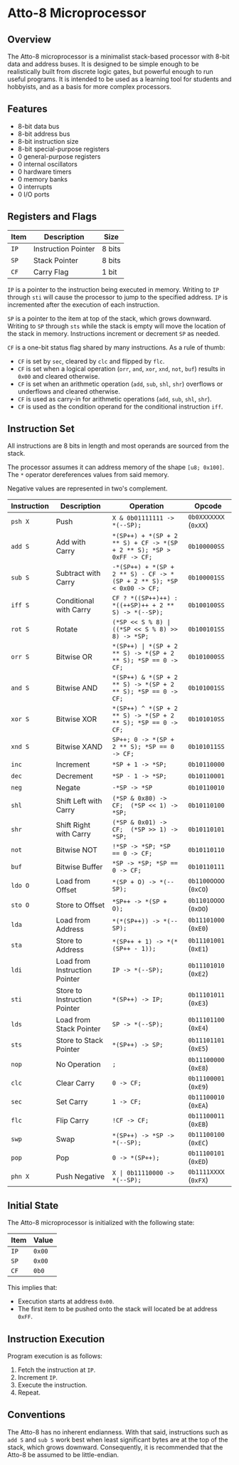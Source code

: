 # Atto-8 Microprocessor

## Overview

The Atto-8 microprocessor is a minimalist stack-based processor with 8-bit data and address buses. It is designed to be simple enough to be realistically built from discrete logic gates, but powerful enough to run useful programs. It is intended to be used as a learning tool for students and hobbyists, and as a basis for more complex processors.

## Features

- 8-bit data bus
- 8-bit address bus
- 8-bit instruction size
- 8-bit special-purpose registers
- 0 general-purpose registers
- 0 internal oscillators
- 0 hardware timers
- 0 memory banks
- 0 interrupts
- 0 I/O ports

## Registers and Flags

| Item | Description         | Size   |
| ---- | ------------------- | ------ |
| `IP` | Instruction Pointer | 8 bits |
| `SP` | Stack Pointer       | 8 bits |
| `CF` | Carry Flag          | 1 bit  |

`IP` is a pointer to the instruction being executed in memory. Writing to `IP` through `sti` will cause the processor to jump to the specified address. `IP` is incremented after the execution of each instruction.

`SP` is a pointer to the item at top of the stack, which grows downward. Writing to `SP` through `sts` while the stack is empty will move the location of the stack in memory. Instructions increment or decrement `SP` as needed.

`CF` is a one-bit status flag shared by many instructions. As a rule of thumb:

- `CF` is set by `sec`, cleared by `clc` and flipped by `flc`.
- `CF` is set when a logical operation (`orr`, `and`, `xor`, `xnd`, `not`, `buf`) results in `0x00` and cleared otherwise.
- `CF` is set when an arithmetic operation (`add`, `sub`, `shl`, `shr`) overflows or underflows and cleared otherwise.
- `CF` is used as carry-in for arithmetic operations (`add`, `sub`, `shl`, `shr`).
- `CF` is used as the condition operand for the conditional instruction `iff`.

## Instruction Set

All instructions are 8 bits in length and most operands are sourced from the stack.

The processor assumes it can address memory of the shape `[u8; 0x100]`. The `*` operator dereferences values from said memory.

Negative values are represented in two's complement.

| Instruction | Description                   | Operation                                                             | Opcode                |
| ----------- | ----------------------------- | --------------------------------------------------------------------- | --------------------- |
| `psh X`     | Push                          | `X & 0b01111111 -> *(--SP);`                                          | `0b0XXXXXXX` (`0xXX`) |
| `add S`     | Add with Carry                | `*(SP++) + *(SP + 2 ** S) + CF -> *(SP + 2 ** S); *SP > 0xFF -> CF;`  | `0b100000SS`          |
| `sub S`     | Subtract with Carry           | `-*(SP++) + *(SP + 2 ** S) - CF -> *(SP + 2 ** S); *SP < 0x00 -> CF;` | `0b100001SS`          |
| `iff S`     | Conditional with Carry        | `CF ? *((SP++)++) : *((++SP)++ + 2 ** S) -> *(--SP);`                 | `0b100100SS`          |
| `rot S`     | Rotate                        | `(*SP << S % 8) \| ((*SP << S % 8) >> 8) -> *SP;`                     | `0b100101SS`          |
| `orr S`     | Bitwise OR                    | `*(SP++) \| *(SP + 2 ** S) -> *(SP + 2 ** S); *SP == 0 -> CF;`        | `0b101000SS`          |
| `and S`     | Bitwise AND                   | `*(SP++) & *(SP + 2 ** S) -> *(SP + 2 ** S); *SP == 0 -> CF;`         | `0b101001SS`          |
| `xor S`     | Bitwise XOR                   | `*(SP++) ^ *(SP + 2 ** S) -> *(SP + 2 ** S); *SP == 0 -> CF;`         | `0b101010SS`          |
| `xnd S`     | Bitwise XAND                  | `SP++; 0 -> *(SP + 2 ** S); *SP == 0 -> CF;`                          | `0b101011SS`          |
| `inc`       | Increment                     | `*SP + 1 -> *SP;`                                                     | `0b10110000`          |
| `dec`       | Decrement                     | `*SP - 1 -> *SP;`                                                     | `0b10110001`          |
| `neg`       | Negate                        | `-*SP -> *SP`                                                         | `0b10110010`          |
| `shl`       | Shift Left with Carry         | `(*SP & 0x80) -> CF;  (*SP << 1) -> *SP;`                             | `0b10110100`          |
| `shr`       | Shift Right with Carry        | `(*SP & 0x01) -> CF;  (*SP >> 1) -> *SP;`                             | `0b10110101`          |
| `not`       | Bitwise NOT                   | `!*SP -> *SP; *SP == 0 -> CF;`                                        | `0b10110110`          |
| `buf`       | Bitwise Buffer                | `*SP -> *SP; *SP == 0 -> CF;`                                         | `0b10110111`          |
| `ldo O`     | Load from Offset              | `*(SP + O) -> *(--SP);`                                               | `0b1100OOOO` (`0xCO`) |
| `sto O`     | Store to Offset               | `*SP++ -> *(SP + O);`                                                 | `0b1101OOOO` (`0xDO`) |
| `lda`       | Load from Address             | `*(*(SP++)) -> *(--SP);`                                              | `0b11101000` (`0xE0`) |
| `sta`       | Store to Address              | `*(SP++ + 1) -> *(*(SP++ - 1));`                                      | `0b11101001` (`0xE1`) |
| `ldi`       | Load from Instruction Pointer | `IP -> *(--SP);`                                                      | `0b11101010` (`0xE2`) |
| `sti`       | Store to Instruction Pointer  | `*(SP++) -> IP;`                                                      | `0b11101011` (`0xE3`) |
| `lds`       | Load from Stack Pointer       | `SP -> *(--SP);`                                                      | `0b11101100` (`0xE4`) |
| `sts`       | Store to Stack Pointer        | `*(SP++) -> SP;`                                                      | `0b11101101` (`0xE5`) |
| `nop`       | No Operation                  | `;`                                                                   | `0b11100000` (`0xE8`) |
| `clc`       | Clear Carry                   | `0 -> CF;`                                                            | `0b11100001` (`0xE9`) |
| `sec`       | Set Carry                     | `1 -> CF;`                                                            | `0b11100010` (`0xEA`) |
| `flc`       | Flip Carry                    | `!CF -> CF;`                                                          | `0b11100011` (`0xEB`) |
| `swp`       | Swap                          | `*(SP++) -> *SP -> *(--SP);`                                          | `0b11100100` (`0xEC`) |
| `pop`       | Pop                           | `0 -> *(SP++);`                                                       | `0b11100101` (`0xED`) |
| `phn X`     | Push Negative                 | `X \| 0b11110000 -> *(--SP);`                                         | `0b1111XXXX` (`0xFX`) |

## Initial State

The Atto-8 microprocessor is initialized with the following state:

| Item | Value  |
| ---- | ------ |
| `IP` | `0x00` |
| `SP` | `0x00` |
| `CF` | `0b0`  |

This implies that:

- Execution starts at address `0x00`.
- The first item to be pushed onto the stack will located be at address `0xFF`.

## Instruction Execution

Program execution is as follows:

1. Fetch the instruction at `IP`.
2. Increment `IP`.
3. Execute the instruction.
4. Repeat.

## Conventions

The Atto-8 has no inherent endianness. With that said, instructions such as `add S` and `sub S` work best when least significant bytes are at the top of the stack, which grows downward. Consequently, it is recommended that the Atto-8 be assumed to be little-endian.
